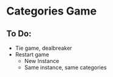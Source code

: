 # Categories Game

## To Do:
- Tie game, dealbreaker
- Restart game 
  - New Instance
  - Same instance, same categories